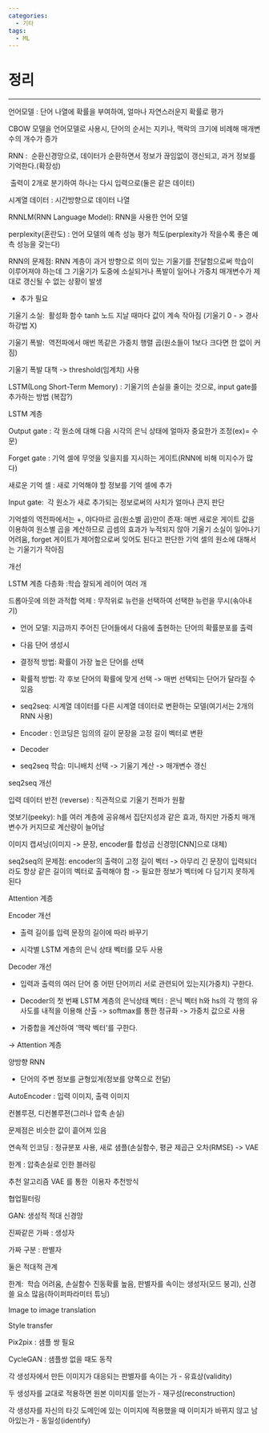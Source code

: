 ```yaml
---
categories:
  - 기타
tags:
  - ML
---
```

# 정리
___

언어모델 : 단어 나열에 확률을 부여하여, 얼마나 자연스러운지 확률로 평가

CBOW 모델을 언어모델로 사용시, 단어의 순서는 지키나, 맥락의 크기에 비례해 매개변수의 개수가 증가

RNN :  순환신경망으로, 데이터가 순환하면서 정보가 끊임없이 갱신되고, 과거 정보를 기억한다.(확장성)

 출력이 2개로 분기하여 하나는 다시 입력으로(둘은 같은 데이터)

시계열 데이터 : 시간방향으로 데이터 나열

RNNLM(RNN Language Model): RNN을 사용한 언어 모델

perplexity(혼란도) : 언어 모델의 예측 성능 평가 척도(perplexity가 작을수록 좋은 예측 성능을 갖는다)

RNN의 문제점: RNN 계층이 과거 방향으로 의미 있는 기울기를 전달함으로써 학습이 이루어져야 하는데 그 기울기가 도중에 소실되거나 폭발이 일어나 가중치 매개변수가 제대로 갱신될 수 없는 상황이 발생

- 추가 필요

기울기 소실:  활성화 함수 tanh 노드 지날 때마다 값이 계속 작아짐 (기울기 0 - > 경사하강법 X)

기울기 폭발:  역전파에서 매번 똑같은 가중치 행렬 곱(원소들이 1보다 크다면 한 없이 커짐)

기울기 폭발 대책 -> threshold(임계치) 사용

LSTM(Long Short-Term Memory) : 기울기의 손실을 줄이는 것으로, input gate를 추가하는 방법 (복잡?)

LSTM 계층

Output gate : 각 원소에 대해 다음 시각의 은닉 상태에 얼마자 중요한가 조정(ex)= 수문)

Forget gate : 기억 셀에 무엇을 잊을지를 지시하는 게이트(RNN에 비해 미지수가 많다)

새로운 기억 셀 : 새로 기억해야 할 정보를 기억 셀에 추가

Input gate:  각 원소가 새로 추가되는 정보로써의 사치가 얼마나 큰지 판단

기억셀의 역전파에서는 +, 야다마르 곱(원소별 곱)만이 존재: 매번 새로운 게이트 값을 이용하여 원소별 곱을 계산하므로 곱셈의 효과가 누적되지 않아 기울기 소실이 일어나기 어려움, forget 게이트가 제어함으로써 잊어도 된다고 판단한 기억 셀의 원소에 대해서는 기울기가 작아짐

개선

LSTM 계층 다층화 :학습 잘되게 레이어 여러 개        

드롭아웃에 의한 과적합 억제 : 무작위로 뉴런을 선택하여 선택한 뉴런을 무시(솎아내기)

- 언어 모델: 지금까지 주어진 단어들에서 다음에 출현하는 단어의 확률분포를 출력
- 다음 단어 생성시

- 결정적 방법: 확률이 가장 높은 단어를 선택  
- 확률적 방법: 각 후보 단어의 확률에 맞게 선택 -> 매번 선택되는 단어가 달라질 수 있음

- seq2seq: 시계열 데이터를 다른 시계열 데이터로 변환하는 모델(여기서는 2개의 RNN 사용)
- Encoder : 인코딩은 임의의 길이 문장을 고정 길이 벡터로 변환
- Decoder

- seq2seq 학습: 미니배치 선택 -> 기울기 계산 -> 매개변수 갱신

seq2seq 개선

입력 데이터 반전 (reverse) : 직관적으로 기울기 전파가 원활

엿보기(peeky): h를 여러 계층에 공유해서 집단지성과 같은 효과, 하지만 가중치 매개변수가 커지므로 계산량이 늘어남

이미지 캡셔닝(이미지 -> 문장, encoder를 합성곱 신경망[CNN]으로 대체)

seq2seq의 문제점: encoder의 출력이 고정 길이 벡터 -> 아무리 긴 문장이 입력되더라도 항상 같은 길이의 벡터로 출력해야 함 -> 필요한 정보가 벡터에 다 담기지 못하게 된다

Attention 계층

Encoder 개선

- 출력 길이를 입력 문장의 길이에 따라 바꾸기

- 시각별 LSTM 계층의 은닉 상태 벡터를 모두 사용

Decoder 개선

- 입력과 출력의 여러 단어 중 어떤 단어끼리 서로 관련되어 있는지(가중치) 구한다.

- Decoder의 첫 번째 LSTM 계층의 은닉상태 벡터 : 은닉 벡터 h와 hs의 각 행의 유사도를 내적을 이용해 산출 -> softmax를 통한 정규화 -> 가중치 값으로 사용

- 가중합을 계산하여 '맥락 벡터'를 구한다.

-> Attention 계층

양방향 RNN

- 단어의 주변 정보를 균형있게(정보를 양쪽으로 전달)

AutoEncoder : 입력 이미지, 출력 이미지

컨볼루젼, 디컨볼루젼(그러나 압축 손실)

문제점은 비슷한 값이 흩어져 있음

연속적 인코딩 : 정규분포 사용, 새로 샘플(손실함수, 평균 제곱근 오차(RMSE) -> VAE

한계 : 압축손실로 인한 블러링

추천 알고리즘 VAE 를 통한  이용자 추천방식

협업필터링

GAN: 생성적 적대 신경망

진짜같은 가짜 : 생성자

가짜 구분 : 판별자

둘은 적대적 관계

한계:  학습 어려움, 손실함수 진동확률 높음, 판별자를 속이는 생성자(모드 붕괴), 신경쓸 요소 많음(하이퍼파라미터 튜닝)

Image to image translation

Style transfer

Pix2pix : 샘플 쌍 필요

CycleGAN : 샘플쌍 없을 때도 동작

각 생성자에서 만든 이미지가 대응되는 판별자를 속이는 가 - 유효상(validity)

두 생성자를 교대로 적용하면 원본 이미지를 얻는가 - 재구성(reconstruction)

각 생성자를 자신의 타깃 도메인에 있는 이미지에 적용했을 때 이미지가 바뀌지 않고 남아있는가 - 동일성(identify)

